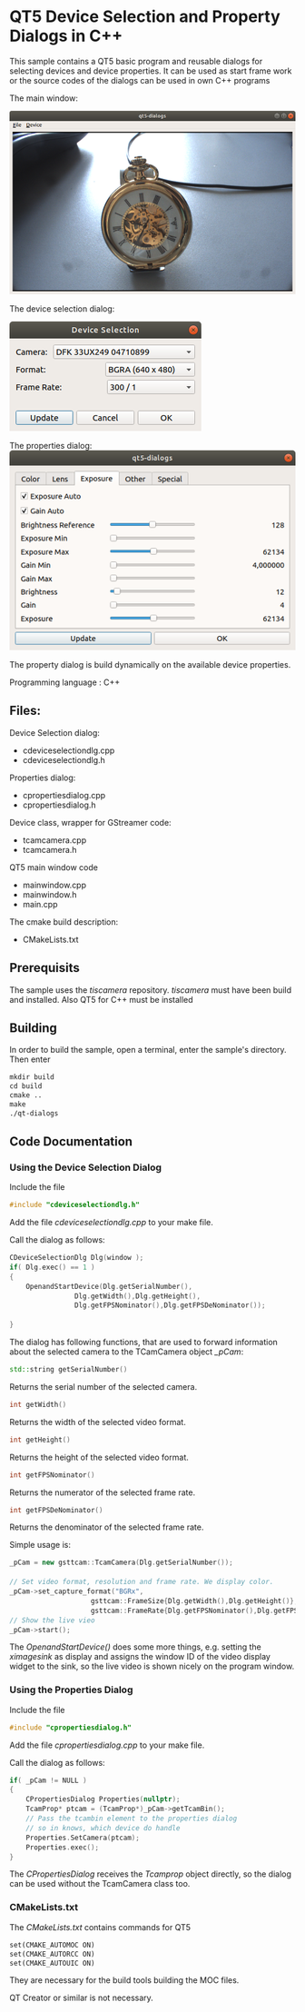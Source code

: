 # QT5 Device Selection and Property Dialogs in C++
This sample contains a QT5 basic program and reusable dialogs for selecting devices and device properties. 
It can be used as start frame work or the source codes of the dialogs can be used in own C++ programs

The main window:

![Main Window](./qt5-dialogs.png)

The device selection dialog:

![Device Selection](./deviceselection.png)

The properties dialog:
![Device Selection](./properties.png)

The property dialog is build dynamically on the available device properties.

Programming language : C++

## Files:
Device Selection dialog:
+ cdeviceselectiondlg.cpp
+ cdeviceselectiondlg.h

Properties dialog:
+ cpropertiesdialog.cpp
+ cpropertiesdialog.h

Device class, wrapper for GStreamer code:
+ tcamcamera.cpp
+ tcamcamera.h

QT5 main window code
+ mainwindow.cpp
+ mainwindow.h
+ main.cpp

The cmake build description:
+ CMakeLists.txt


## Prerequisits
The sample uses  the *tiscamera* repository. *tiscamera* must have been build and installed.
Also QT5 for C++ must be installed

## Building
In order to build the sample, open a terminal, enter the sample's directory. Then enter
```
mkdir build
cd build 
cmake ..
make
./qt-dialogs
```



## Code Documentation

### Using the Device Selection Dialog
Include the file 

```C++
#include "cdeviceselectiondlg.h"
```
Add the file *cdeviceselectiondlg.cpp* to your make file.

Call the dialog as follows:
```C++
CDeviceSelectionDlg Dlg(window );
if( Dlg.exec() == 1 )
{
    OpenandStartDevice(Dlg.getSerialNumber(),
                Dlg.getWidth(),Dlg.getHeight(),
                Dlg.getFPSNominator(),Dlg.getFPSDeNominator());

}
```
The dialog has following functions, that are used to forward information about the selected camera to the TCamCamera object *_pCam*:

```C++ 
std::string getSerialNumber()
```
Returns the serial number of the selected camera.

```C++
int getWidth() 
```
Returns the width of the selected video format.
```C++
int getHeight()
```
Returns the height of the selected video format.
```C++
int getFPSNominator() 
```
Returns the numerator of the selected frame rate.
```C++
int getFPSDeNominator()
```
Returns the denominator of the selected frame rate.

Simple usage is:
```C++
_pCam = new gsttcam::TcamCamera(Dlg.getSerialNumber());

// Set video format, resolution and frame rate. We display color.
_pCam->set_capture_format("BGRx", 
                    gsttcam::FrameSize{Dlg.getWidth(),Dlg.getHeight()}, 
                    gsttcam::FrameRate{Dlg.getFPSNominator(),Dlg.getFPSDeNominator()});
// Show the live vieo
_pCam->start();
```
The *OpenandStartDevice()* does some more things, e.g. setting the *ximagesink* as display and assigns the window ID of the video display widget to the sink, so the live video is shown nicely on the program window.


### Using the Properties Dialog
Include the file 
```C++
#include "cpropertiesdialog.h"
```
Add the file *cpropertiesdialog.cpp* to your make file.

Call the dialog as follows:
```C++
if( _pCam != NULL )
{
    CPropertiesDialog Properties(nullptr);
    TcamProp* ptcam = (TcamProp*)_pCam->getTcamBin();
    // Pass the tcambin element to the properties dialog
    // so in knows, which device do handle
    Properties.SetCamera(ptcam);
    Properties.exec();
}
```
The *CPropertiesDialog* receives the *Tcamprop* object directly, so the dialog can be used without the TcamCamera class too.

### CMakeLists.txt
The *CMakeLists.txt* contains commands for QT5
```
set(CMAKE_AUTOMOC ON)
set(CMAKE_AUTORCC ON)
set(CMAKE_AUTOUIC ON)
```
They are necessary for the build tools building the MOC files.

QT Creator or similar is not necessary.
